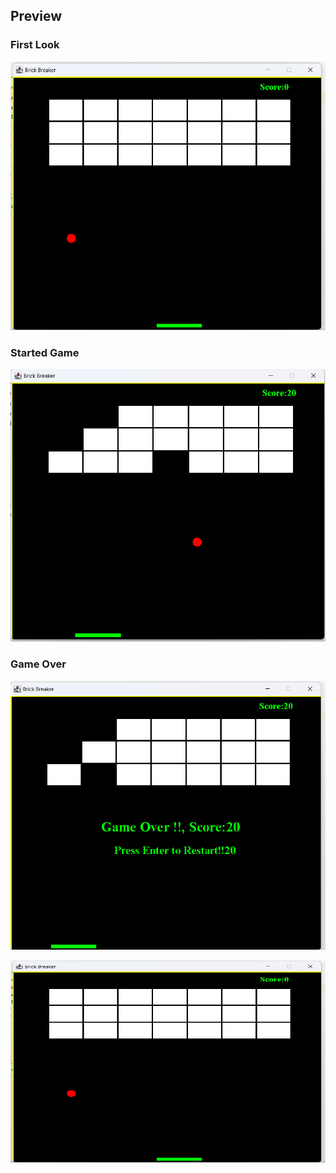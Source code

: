## Preview

### First Look
![Brick Breaker Game](/assets/image/game.png "Brick Breaker Game Preview")

### Started Game
![Brick Breaker Game](/assets/image/play%20game.png "Brick Breaker Game Preview")


### Game Over
![Brick Breaker Game](/assets/image/over%20game.png "Brick Breaker Game Preview")

<img src="assets/image/game.png" width="550" height="324">